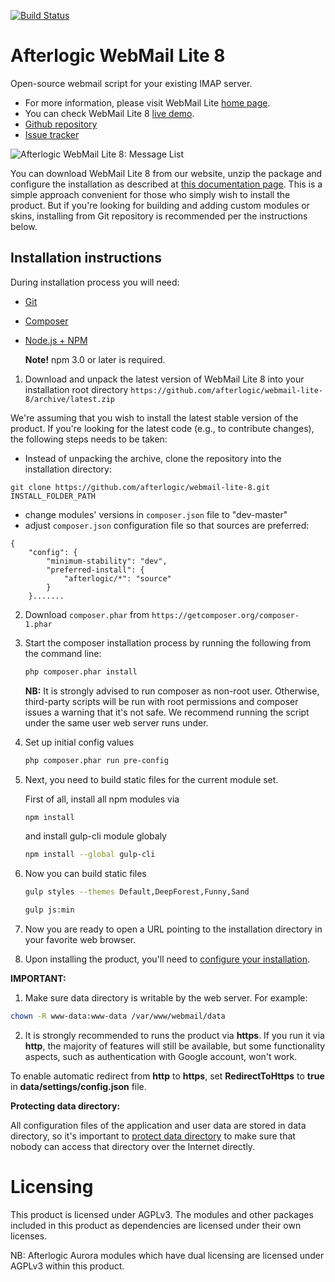[![Build Status](https://travis-ci.org/afterlogic/webmail-lite-8.svg?branch=master)](https://travis-ci.org/afterlogic/webmail-lite-8)

# Afterlogic WebMail Lite 8
Open-source webmail script for your existing IMAP server.

- For more information, please visit WebMail Lite [home page](https://afterlogic.org/webmail-lite).
- You can check WebMail Lite 8 [live demo](https://lite.afterlogic.com).
- [Github repository](https://github.com/afterlogic/webmail-lite-8)
- [Issue tracker](https://github.com/afterlogic/webmail-lite-8/issues)

![Afterlogic WebMail Lite 8: Message List](https://afterlogic.org/images/products/wml8/afterlogic-webmail-lite-8-message-list.png)

You can download WebMail Lite 8 from our website, unzip the package and configure the installation as described at [this documentation page](https://afterlogic.com/docs/webmail-lite-8/installation/installation-instructions). This is a simple approach convenient for those who simply wish to install the product. But if you're looking for building and adding custom modules or skins, installing from Git repository is recommended per the instructions below.

## Installation instructions

During installation process you will need:
* [Git](https://git-scm.com/downloads)
* [Composer](https://getcomposer.org/download/)
* [Node.js + NPM](https://nodejs.org/en/)
    
    **Note!** npm 3.0 or later is required.

1. Download and unpack the latest version of WebMail Lite 8 into your installation root directory
`https://github.com/afterlogic/webmail-lite-8/archive/latest.zip`

We're assuming that you wish to install the latest stable version of the product. If you're looking for the latest code (e.g., to contribute changes), the following steps needs to be taken:

- Instead of unpacking the archive, clone the repository into the installation directory:
```
git clone https://github.com/afterlogic/webmail-lite-8.git INSTALL_FOLDER_PATH
```
- change modules' versions in `composer.json` file to "dev-master"
- adjust `composer.json` configuration file so that sources are preferred:
```
{
	"config": {
		"minimum-stability": "dev",
		"preferred-install": {
			"afterlogic/*": "source"
		}
	}.......
```

2. Download `composer.phar` from `https://getcomposer.org/composer-1.phar`

3. Start the composer installation process by running the following from the command line:
    ```bash
    php composer.phar install
    ```

    **NB:** It is strongly advised to run composer as non-root user. Otherwise, third-party scripts will be run with root permissions and composer issues a warning that it's not safe. We recommend running the script under the same user web server runs under.

4. Set up initial config values
    ```bash
    php composer.phar run pre-config
    ```

5. Next, you need to build static files for the current module set.

    First of all, install all npm modules via
    ```bash
    npm install
    ```
    and install gulp-cli module globaly 
    ```bash
    npm install --global gulp-cli
    ```

6. Now you can build static files
    ```bash
    gulp styles --themes Default,DeepForest,Funny,Sand
    ```

    ```bash
    gulp js:min
    ```
  
7. Now you are ready to open a URL pointing to the installation directory in your favorite web browser.

8. Upon installing the product, you'll need to [configure your installation](https://afterlogic.com/docs/webmail-lite-8/configuring-webmail).

**IMPORTANT:**

1. Make sure data directory is writable by the web server. For example:
  ```bash
  chown -R www-data:www-data /var/www/webmail/data
  ```

2. It is strongly recommended to runs the product via **https**. If you run it via **http**, the majority of features will still be available, but some functionality aspects, such as authentication with Google account, won't work.

To enable automatic redirect from **http** to **https**, set **RedirectToHttps** to **true** in **data/settings/config.json** file.

**Protecting data directory:**

All configuration files of the application and user data are stored in data directory, so it's important to [protect data directory](https://afterlogic.com/docs/webmail-lite-8/security/protecting-data-directory) to make sure that  nobody can access that directory over the Internet directly. 

# Licensing
This product is licensed under AGPLv3. The modules and other packages included in this product as dependencies are licensed under their own licenses.

NB: Afterlogic Aurora modules which have dual licensing are licensed under AGPLv3 within this product.

